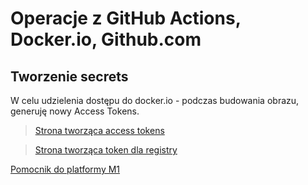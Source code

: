 # Operacje z GitHub Actions, Docker.io, Github.com

## Tworzenie secrets
W celu udzielenia dostępu do docker.io - podczas budowania obrazu, generuję nowy Access Tokens.

> [Strona tworząca access tokens](https://hub.docker.com/settings/security)

> [Strona tworząca token dla registry](https://github.com/settings/tokens)

[Pomocnik do platformy M1](https://plainenglish.io/blog/which-docker-images-can-you-use-on-the-mac-m1-daba6bbc2dc5)